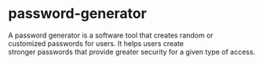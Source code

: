 # password-generator
 A password generator is a software tool that creates random or customized passwords for users. It helps users create stronger passwords that provide greater security for a given type of access.
